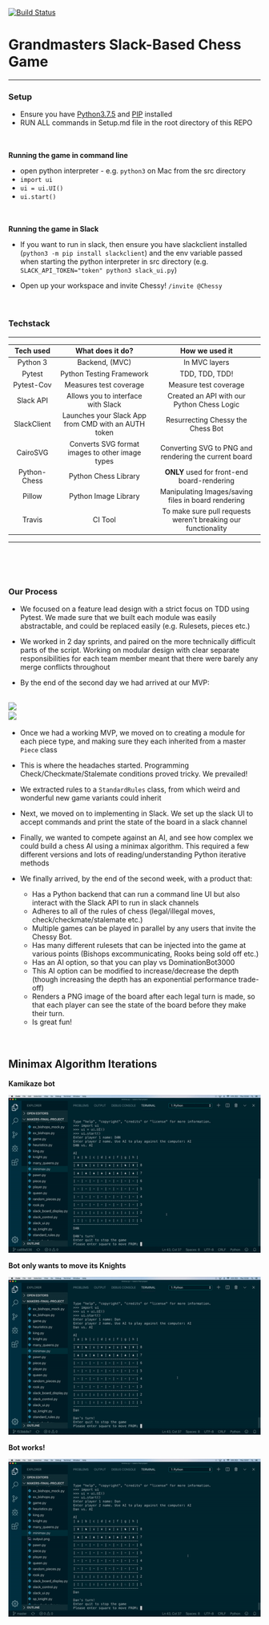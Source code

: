 [![Build Status](https://travis-ci.com/DanGyi23/makers-final-project.svg?branch=master)](https://travis-ci.com/DanGyi23/makers-final-project)


# Grandmasters Slack-Based Chess Game
-----------------------

### Setup
- Ensure you have [Python3.7.5](https://www.python.org/downloads/release/python-375/) and [PIP](https://pypi.org/project/pip/) installed
- RUN ALL commands in Setup.md file in the root directory of this REPO
<br><br><br>



**Running the game in command line**
- open python interpreter - e.g. `python3` on Mac from the src directory
- `import ui`
- `ui = ui.UI()`
- `ui.start()`
<br><br><br>

**Running the game in Slack**
- If you want to run in slack, then ensure you have slackclient installed (`python3 -m pip install slackclient`) and the env variable passed when starting the python interpreter in src directory (e.g. `SLACK_API_TOKEN="token" python3 slack_ui.py`)

- Open up your workspace and invite Chessy! `/invite @Chessy`
<br><br><br>

### Techstack  
-------------------


| Tech used        | What does it do?    | How we used it  |
| :----------------: |:-----------------------------:| :------------------:|
| Python 3   | Backend, (MVC)      | In MVC layers   |
| Pytest      | Python Testing Framework  | TDD, TDD, TDD!                |
| Pytest-Cov      | Measures test coverage  | Measure test coverage                |
| Slack API  | Allows you to interface with Slack   | Created an API with our Python Chess Logic |
| SlackClient           | Launches your Slack App from CMD with an AUTH token | Resurrecting Chessy the Chess Bot      |
| CairoSVG    | Converts SVG format images to other image types | Converting SVG to PNG and rendering the current board   |
| Python-Chess     | Python Chess Library | **ONLY** used for front-end board-rendering      |
| Pillow      | Python Image Library | Manipulating Images/saving files in board rendering |
| Travis           | CI Tool                    | To make sure pull requests weren't breaking our functionality     |

-------------------------  
<br><br><br>
### Our Process

- We focused on a feature lead design with a strict focus on TDD using Pytest. We made sure that we built each module was easily abstractable, and could be replaced easily (e.g. Rulesets, pieces etc.)
- We worked in 2 day sprints, and paired on the more technically difficult parts of the script. Working on modular design with clear separate responsibilities for each team member meant that there were barely any merge conflicts throughout  

- By the end of the second day we had arrived at our MVP:  

<br>
<img src="https://github.com/dangyi23/makers-final-project/blob/master/docs/MVP.gif" width=40%>

<br>
<img src="https://github.com/dangyi23/makers-final-project/blob/master/docs/Chessy_with_AI.gif" width=40%>


- Once we had a working MVP, we moved on to creating a module for each piece type, and making sure they each inherited from a master `Piece` class   

- This is where the headaches started. Programming Check/Checkmate/Stalemate conditions proved tricky. We prevailed!  

- We extracted rules to a `StandardRules` class, from which weird and wonderful new game variants could inherit

- Next, we moved on to implementing in Slack. We set up the slack UI to accept commands and print the state of the board in a slack channel

- Finally, we wanted to compete against an AI, and see how complex we could build a chess AI using a minimax algorithm. This required a few different versions and lots of reading/understanding Python iterative methods  

- We finally arrived, by the end of the second week, with a product that:
  - Has a Python backend that can run a command line UI but also interact with the Slack API to run in slack channels
  - Adheres to all of the rules of chess (legal/illegal moves, check/checkmate/stalemate etc.)
  - Multiple games can be played in parallel by any users that invite the Chessy Bot.
  - Has many different rulesets that can be injected into the game at various points (Bishops excommunicating, Rooks being sold off etc.)
  - Has an AI option, so that you can play vs DominationBot3000
  - This AI option can be modified to increase/decrease the depth (though increasing the depth has an exponential performance trade-off)
  - Renders a PNG image of the board after each legal turn is made, so that each player can see the state of the board before they make their turn.
  - Is great fun!
<br><br><br>
## Minimax Algorithm Iterations

**Kamikaze bot**

![](https://github.com/DanGyi23/makers-final-project/blob/master/docs/kamikaze_AI.gif)



**Bot only wants to move its Knights**

![](https://github.com/DanGyi23/makers-final-project/blob/master/docs/Knight_AI.gif)



**Bot works!**

![](https://github.com/DanGyi23/makers-final-project/blob/master/docs/Working_AI.gif)
